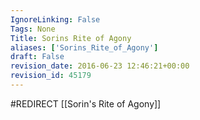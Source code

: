 ```yaml
---
IgnoreLinking: False
Tags: None
Title: Sorins Rite of Agony
aliases: ['Sorins_Rite_of_Agony']
draft: False
revision_date: 2016-06-23 12:46:21+00:00
revision_id: 45179
---
```


#REDIRECT [[Sorin's Rite of Agony]]